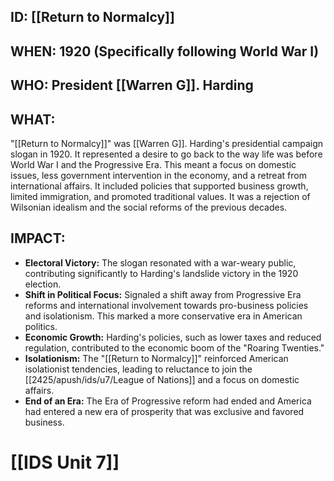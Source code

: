 ## ID: [[Return to Normalcy]]

## WHEN: 1920 (Specifically following World War I)

## WHO: President [[Warren G]]. Harding

## WHAT:

"[[Return to Normalcy]]" was [[Warren G]]. Harding's presidential campaign slogan in 1920. It represented a desire to go back to the way life was before World War I and the Progressive Era. This meant a focus on domestic issues, less government intervention in the economy, and a retreat from international affairs. It included policies that supported business growth, limited immigration, and promoted traditional values. It was a rejection of Wilsonian idealism and the social reforms of the previous decades.

## IMPACT:

*   **Electoral Victory:** The slogan resonated with a war-weary public, contributing significantly to Harding's landslide victory in the 1920 election.
*   **Shift in Political Focus:** Signaled a shift away from Progressive Era reforms and international involvement towards pro-business policies and isolationism. This marked a more conservative era in American politics.
*   **Economic Growth:** Harding's policies, such as lower taxes and reduced regulation, contributed to the economic boom of the "Roaring Twenties."
*   **Isolationism:** The "[[Return to Normalcy]]" reinforced American isolationist tendencies, leading to reluctance to join the [[2425/apush/ids/u7/League of Nations]] and a focus on domestic affairs.
* **End of an Era:** The Era of Progressive reform had ended and America had entered a new era of prosperity that was exclusive and favored business.


# [[IDS Unit 7]]